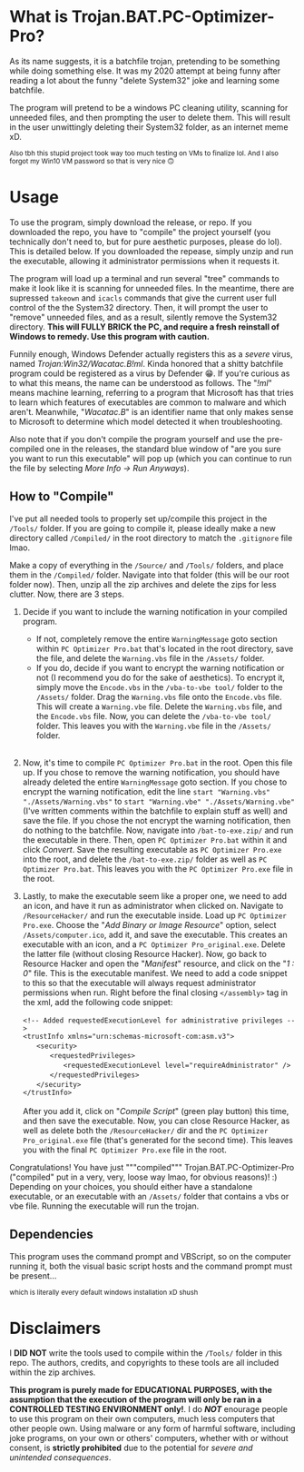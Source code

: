 # What is Trojan.BAT.PC-Optimizer-Pro?
As its name suggests, it is a batchfile trojan, pretending to be something while doing something else. It was my 2020 attempt at being funny after reading a lot about the funny "delete System32" joke and learning some batchfile.

The program will pretend to be a windows PC cleaning utility, scanning for unneeded files, and then prompting the user to delete them. This will result in the user unwittingly deleting their System32 folder, as an internet meme xD.

<sub>Also tbh this stupid project took way too much testing on VMs to finalize lol. And I also forgot my Win10 VM password so that is very nice 🙃</sub>
  
# Usage
To use the program, simply download the release, or repo. If you downloaded the repo, you have to "compile" the project yourself (you technically don't need to, but for pure aesthetic purposes, please do lol). This is detailed below. If you downloaded the repease, simply unzip and run the executable, allowing it administrator permissions when it requests it.

The program will load up a terminal and run several "tree" commands to make it look like it is scanning for unneeded files. In the meantime, there are supressed `takeown` and `icacls` commands that give the current user full control of the the System32 directory. Then, it will prompt the user to "remove" unneeded files, and as a result, silently remove the System32 directory. **This will FULLY BRICK the PC, and require a fresh reinstall of Windows to remedy. Use this program with caution.**

Funnily enough, Windows Defender actually registers this as a *severe* virus, named *Trojan:Win32/Wacatac.B!ml*. Kinda honored that a shitty batchfile program could be registered as a virus by Defender 😁. If you're curious as to what this means, the name can be understood as follows. The "*!ml*" means machine learning, referring to a program that Microsoft has that tries to learn which features of executables are common to malware and which aren't. Meanwhile, "*Wacatac.B*" is an identifier name that only makes sense to Microsoft to determine which model detected it when troubleshooting.

Also note that if you don't compile the program yourself and use the pre-compiled one in the releases, the standard blue window of "are you sure you want to run this executable" will pop up (which you can continue to run the file by selecting *More Info → Run Anyways*).

## How to "Compile"
I've put all needed tools to properly set up/compile this project in the `/Tools/` folder. If you are going to compile it, please ideally make a new directory called `/Compiled/` in the root directory to match the `.gitignore` file lmao.

Make a copy of everything in the `/Source/` and `/Tools/` folders, and place them in the `/Compiled/` folder. Navigate into that folder (this will be our root folder now). Then, unzip all the zip archives  and delete the zips for less clutter. Now, there are 3 steps.

1. Decide if you want to include the warning notification in your compiled program. 
   - If not, completely remove the entire `WarningMessage` goto section within `PC Optimizer Pro.bat` that's located in the root directory, save the file, and delete the `Warning.vbs` file in the `/Assets/` folder.
   - If you do, decide if you want to encrypt the warning notification or not (I recommend you do for the sake of aesthetics). To encrypt it, simply move the `Encode.vbs` in the `/vba-to-vbe tool/` folder to the `/Assets/` folder. Drag the `Warning.vbs` file onto the `Encode.vbs` file. This will create a `Warning.vbe` file. Delete the `Warning.vbs` file, and the `Encode.vbs` file. Now, you can delete the `/vba-to-vbe tool/` folder. This leaves you with the `Warning.vbe` file in the `/Assets/` folder.<br><br>

2. Now, it's time to compile `PC Optimizer Pro.bat` in the root. Open this file up. If you chose to remove the warning notification, you should have already deleted the entire `WarningMessage` goto section. If you chose to encrypt the warning notification, edit the line `start "Warning.vbs" "./Assets/Warning.vbs"` to `start "Warning.vbe" "./Assets/Warning.vbe"` (I've written comments within the batchfile to explain stuff as well) and save the file. If you chose the not encrypt the warning notification, then do nothing to the batchfile. Now, navigate into `/bat-to-exe.zip/` and run the executable in there. Then, open `PC Optimizer Pro.bat` within it and click *Convert*. Save the resulting executable as `PC Optimizer Pro.exe` into the root, and delete the `/bat-to-exe.zip/` folder as well as `PC Optimizer Pro.bat`. This leaves you with the `PC Optimizer Pro.exe` file in the root.<br>

3. Lastly, to make the executable seem like a proper one, we need to add an icon, and have it run as administrator when clicked on. Navigate to `/ResourceHacker/` and run the executable inside. Load up `PC Optimizer Pro.exe`. Choose the "*Add Binary or Image Resource*" option, select `/Assets/computer.ico`, add it, and save the executable. This creates an executable with an icon, and a `PC Optimizer Pro_original.exe`. Delete the latter file (without closing Resource Hacker). Now, go back to Resource Hacker and open the "*Manifest*" resource, and click on the "*1 : 0*" file. This is the executable manifest. We need to add a code snippet to this so that the executable will always request administrator permissions when run. Right before the final closing `</assembly>` tag in the xml, add the following code snippet: <br><br>
`<!-- Added requestedExecutionLevel for administrative privileges -->` \
`<trustInfo xmlns="urn:schemas-microsoft-com:asm.v3">` \
&nbsp;&nbsp;&nbsp;&nbsp;&nbsp;&nbsp;`<security>` \
&nbsp;&nbsp;&nbsp;&nbsp;&nbsp;&nbsp;&nbsp;&nbsp;&nbsp;&nbsp;&nbsp;&nbsp;`<requestedPrivileges>` \
&nbsp;&nbsp;&nbsp;&nbsp;&nbsp;&nbsp;&nbsp;&nbsp;&nbsp;&nbsp;&nbsp;&nbsp;&nbsp;&nbsp;&nbsp;&nbsp;&nbsp;&nbsp;`<requestedExecutionLevel level="requireAdministrator" />` \
&nbsp;&nbsp;&nbsp;&nbsp;&nbsp;&nbsp;&nbsp;&nbsp;&nbsp;&nbsp;&nbsp;&nbsp;`</requestedPrivileges>` \
&nbsp;&nbsp;&nbsp;&nbsp;&nbsp;&nbsp;`</security>` \
`</trustInfo>` <br><br>
After you add it, click on "*Compile Script*" (green play button) this time, and then save the executable. Now, you can close Resource Hacker, as well as delete both the `/ResourceHacker/` dir and the `PC Optimizer Pro_original.exe` file (that's generated for the second time). This leaves you with the final `PC Optimizer Pro.exe` file in the root.

Congratulations! You have just """compiled""" Trojan.BAT.PC-Optimizer-Pro ("compiled" put in a very, very, loose way lmao, for obvious reasons)! :) Depending on your choices, you should either have a standalone executable, or an executable with an `/Assets/` folder that contains a vbs or vbe file. Running the executable will run the trojan.

## Dependencies
This program uses the command prompt and VBScript, so on the computer running it, both the visual basic script hosts and the command prompt must be present...

<sub>which is literally every default windows installation xD shush<sub>

# Disclaimers
I **DID NOT** write the tools used to compile within the `/Tools/` folder in this repo. The authors, credits, and copyrights to these tools are all included within the zip archives.  

**This program is purely made for EDUCATIONAL PURPOSES, with the assumption that the execution of the program will only be ran in a CONTROLLED TESTING ENVIRONMENT only!**. I do ***NOT*** enourage people to use this program on their own computers, much less computers that other people own. Using malware or any form of harmful software, including joke programs, on your own or others' computers, whether with or without consent, is **strictly prohibited** due to the potential for *severe and unintended consequences*.
